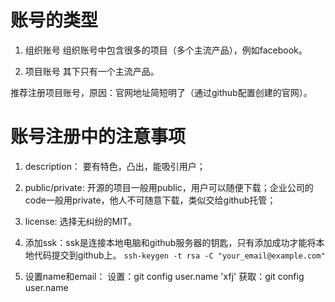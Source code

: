 # 账号的类型
1. 组织账号
    组织账号中包含很多的项目（多个主流产品），例如facebook。

2. 项目账号
    其下只有一个主流产品。

推荐注册项目账号，原因：官网地址简短明了（通过github配置创建的官网）。

# 账号注册中的注意事项
1. description： 要有特色，凸出，能吸引用户；
2. public/private: 开源的项目一般用public，用户可以随便下载；企业公司的code一般用private，他人不可随意下载，类似交给github托管；
3. license: 选择无纠纷的MIT。
4. 添加ssk：ssk是连接本地电脑和github服务器的钥匙，只有添加成功才能将本地代码提交到github上。
    `ssh-keygen -t rsa -C "your_email@example.com"`

5. 设置name和email： 
   设置：git config user.name 'xfj'
   获取：git config user.name
